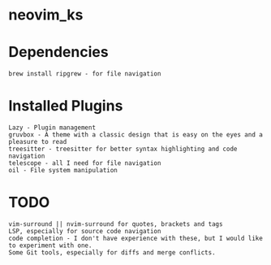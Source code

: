 # neovim_ks


# Dependencies
    brew install ripgrew - for file navigation

# Installed Plugins
    Lazy - Plugin management
    gruvbox - A theme with a classic design that is easy on the eyes and a pleasure to read
    treesitter - treesitter for better syntax highlighting and code navigation
    telescope - all I need for file navigation
    oil - File system manipulation

# TODO
    vim-surround || nvim-surround for quotes, brackets and tags
    LSP, especially for source code navigation
    code completion - I don't have experience with these, but I would like to experiment with one. 
    Some Git tools, especially for diffs and merge conflicts.
